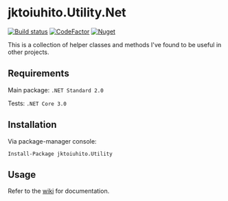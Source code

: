 # jktoiuhito.Utility.Net
[![Build status](https://ci.appveyor.com/api/projects/status/7cg11bch374b866h?svg=true)](https://ci.appveyor.com/project/jktoiuhito/utility)
[![CodeFactor](https://www.codefactor.io/repository/github/jktoiuhito/utility/badge)](https://www.codefactor.io/repository/github/jktoiuhito/utility)
[![Nuget](https://img.shields.io/nuget/v/jktoiuhito.Utility)](https://www.nuget.org/packages/jktoiuhito.Utility/)

This is a collection of helper classes and methods I've found to be useful in other projects.

## Requirements

Main package: `.NET Standard 2.0`

Tests: `.NET Core 3.0`

## Installation

Via package-manager console:

`Install-Package jktoiuhito.Utility`

## Usage

Refer to the [wiki](https://github.com/jktoiuhito/Utility/wiki) for documentation.

